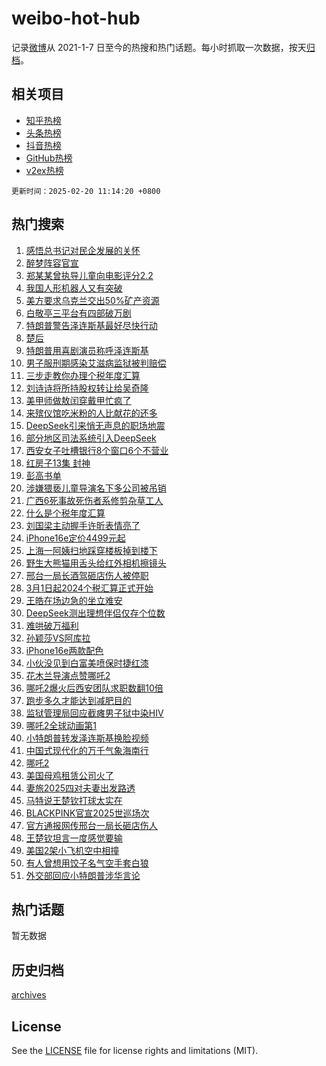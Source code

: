 # weibo-hot-hub

记录[微博](https://www.weibo.com)从 2021-1-7 日至今的热搜和热门话题。每小时抓取一次数据，按天[归档](archives)。

## 相关项目

- [知乎热榜](https://github.com/lonnyzhang423/zhihu-hot-hub)
- [头条热榜](https://github.com/lonnyzhang423/toutiao-hot-hub)
- [抖音热榜](https://github.com/lonnyzhang423/douyin-hot-hub)
- [GitHub热榜](https://github.com/lonnyzhang423/github-hot-hub)
- [v2ex热榜](https://github.com/lonnyzhang423/v2ex-hot-hub)


`更新时间：2025-02-20 11:14:20 +0800`

## 热门搜索

1. [感悟总书记对民企发展的关怀](https://m.weibo.cn/search?containerid=100103type%3D1%26t%3D10%26q%3D%23%E6%84%9F%E6%82%9F%E6%80%BB%E4%B9%A6%E8%AE%B0%E5%AF%B9%E6%B0%91%E4%BC%81%E5%8F%91%E5%B1%95%E7%9A%84%E5%85%B3%E6%80%80%23&stream_entry_id=51&isnewpage=1&extparam=seat%3D1%26cate%3D10103%26q%3D%2523%25E6%2584%259F%25E6%2582%259F%25E6%2580%25BB%25E4%25B9%25A6%25E8%25AE%25B0%25E5%25AF%25B9%25E6%25B0%2591%25E4%25BC%2581%25E5%258F%2591%25E5%25B1%2595%25E7%259A%2584%25E5%2585%25B3%25E6%2580%2580%2523%26filter_type%3Drealtimehot%26stream_entry_id%3D51%26c_type%3D51%26dgr%3D0%26pos%3D0%26display_time%3D1740021259%26pre_seqid%3D174002125906501071053148)
1. [醉梦阵容官宣](https://m.weibo.cn/search?containerid=100103type%3D1%26t%3D10%26q%3D%23%E9%86%89%E6%A2%A6%E9%98%B5%E5%AE%B9%E5%AE%98%E5%AE%A3%23&stream_entry_id=31&isnewpage=1&extparam=seat%3D1%26band_rank%3D1%26filter_type%3Drealtimehot%26c_type%3D31%26pos%3D0%26lcate%3D5001%26realpos%3D1%26flag%3D1%26stream_entry_id%3D31%26q%3D%2523%25E9%2586%2589%25E6%25A2%25A6%25E9%2598%25B5%25E5%25AE%25B9%25E5%25AE%2598%25E5%25AE%25A3%2523%26dgr%3D0%26cate%3D5001%26display_time%3D1740021259%26pre_seqid%3D174002125906501071053148)
1. [郑某某曾执导儿童向电影评分2.2](https://m.weibo.cn/search?containerid=100103type%3D1%26t%3D10%26q%3D%23%E9%83%91%E6%9F%90%E6%9F%90%E6%9B%BE%E6%89%A7%E5%AF%BC%E5%84%BF%E7%AB%A5%E5%90%91%E7%94%B5%E5%BD%B1%E8%AF%84%E5%88%862.2%23&stream_entry_id=31&isnewpage=1&extparam=seat%3D1%26band_rank%3D2%26filter_type%3Drealtimehot%26c_type%3D31%26pos%3D1%26lcate%3D5001%26realpos%3D2%26flag%3D1%26stream_entry_id%3D31%26q%3D%2523%25E9%2583%2591%25E6%259F%2590%25E6%259F%2590%25E6%259B%25BE%25E6%2589%25A7%25E5%25AF%25BC%25E5%2584%25BF%25E7%25AB%25A5%25E5%2590%2591%25E7%2594%25B5%25E5%25BD%25B1%25E8%25AF%2584%25E5%2588%25862.2%2523%26dgr%3D0%26cate%3D5001%26display_time%3D1740021259%26pre_seqid%3D174002125906501071053148)
1. [我国人形机器人又有突破](https://m.weibo.cn/search?containerid=100103type%3D1%26t%3D10%26q%3D%23%E6%88%91%E5%9B%BD%E4%BA%BA%E5%BD%A2%E6%9C%BA%E5%99%A8%E4%BA%BA%E5%8F%88%E6%9C%89%E7%AA%81%E7%A0%B4%23&stream_entry_id=31&isnewpage=1&extparam=seat%3D1%26band_rank%3D3%26filter_type%3Drealtimehot%26c_type%3D31%26pos%3D2%26lcate%3D5001%26realpos%3D3%26flag%3D1%26stream_entry_id%3D31%26q%3D%2523%25E6%2588%2591%25E5%259B%25BD%25E4%25BA%25BA%25E5%25BD%25A2%25E6%259C%25BA%25E5%2599%25A8%25E4%25BA%25BA%25E5%258F%2588%25E6%259C%2589%25E7%25AA%2581%25E7%25A0%25B4%2523%26dgr%3D0%26cate%3D5001%26display_time%3D1740021259%26pre_seqid%3D174002125906501071053148)
1. [美方要求乌克兰交出50%矿产资源](https://m.weibo.cn/search?containerid=100103type%3D1%26t%3D10%26q%3D%23%E7%BE%8E%E6%96%B9%E8%A6%81%E6%B1%82%E4%B9%8C%E5%85%8B%E5%85%B0%E4%BA%A4%E5%87%BA50%25%E7%9F%BF%E4%BA%A7%E8%B5%84%E6%BA%90%23&stream_entry_id=31&isnewpage=1&extparam=seat%3D1%26band_rank%3D4%26filter_type%3Drealtimehot%26c_type%3D31%26pos%3D3%26lcate%3D5001%26realpos%3D4%26flag%3D0%26stream_entry_id%3D31%26q%3D%2523%25E7%25BE%258E%25E6%2596%25B9%25E8%25A6%2581%25E6%25B1%2582%25E4%25B9%258C%25E5%2585%258B%25E5%2585%25B0%25E4%25BA%25A4%25E5%2587%25BA50%2525%25E7%259F%25BF%25E4%25BA%25A7%25E8%25B5%2584%25E6%25BA%2590%2523%26dgr%3D0%26cate%3D5001%26display_time%3D1740021259%26pre_seqid%3D174002125906501071053148)
1. [白敬亭三平台有四部破万剧](https://m.weibo.cn/search?containerid=100103type%3D1%26t%3D10%26q%3D%23%E7%99%BD%E6%95%AC%E4%BA%AD%E4%B8%89%E5%B9%B3%E5%8F%B0%E6%9C%89%E5%9B%9B%E9%83%A8%E7%A0%B4%E4%B8%87%E5%89%A7%23&stream_entry_id=31&isnewpage=1&extparam=seat%3D1%26band_rank%3D5%26filter_type%3Drealtimehot%26c_type%3D31%26pos%3D4%26lcate%3D5001%26realpos%3D5%26flag%3D2%26stream_entry_id%3D31%26q%3D%2523%25E7%2599%25BD%25E6%2595%25AC%25E4%25BA%25AD%25E4%25B8%2589%25E5%25B9%25B3%25E5%258F%25B0%25E6%259C%2589%25E5%259B%259B%25E9%2583%25A8%25E7%25A0%25B4%25E4%25B8%2587%25E5%2589%25A7%2523%26dgr%3D0%26cate%3D5001%26display_time%3D1740021259%26pre_seqid%3D174002125906501071053148)
1. [特朗普警告泽连斯基最好尽快行动](https://m.weibo.cn/search?containerid=100103type%3D1%26t%3D10%26q%3D%23%E7%89%B9%E6%9C%97%E6%99%AE%E8%AD%A6%E5%91%8A%E6%B3%BD%E8%BF%9E%E6%96%AF%E5%9F%BA%E6%9C%80%E5%A5%BD%E5%B0%BD%E5%BF%AB%E8%A1%8C%E5%8A%A8%23&stream_entry_id=31&isnewpage=1&extparam=seat%3D1%26band_rank%3D6%26filter_type%3Drealtimehot%26c_type%3D31%26pos%3D5%26lcate%3D5001%26realpos%3D6%26flag%3D1%26stream_entry_id%3D31%26q%3D%2523%25E7%2589%25B9%25E6%259C%2597%25E6%2599%25AE%25E8%25AD%25A6%25E5%2591%258A%25E6%25B3%25BD%25E8%25BF%259E%25E6%2596%25AF%25E5%259F%25BA%25E6%259C%2580%25E5%25A5%25BD%25E5%25B0%25BD%25E5%25BF%25AB%25E8%25A1%258C%25E5%258A%25A8%2523%26dgr%3D0%26cate%3D5001%26display_time%3D1740021259%26pre_seqid%3D174002125906501071053148)
1. [楚后](https://m.weibo.cn/search?containerid=100103type%3D1%26t%3D10%26q%3D%E6%A5%9A%E5%90%8E&stream_entry_id=31&isnewpage=1&extparam=seat%3D1%26band_rank%3D7%26filter_type%3Drealtimehot%26c_type%3D31%26pos%3D6%26lcate%3D5001%26realpos%3D7%26flag%3D1%26stream_entry_id%3D31%26q%3D%25E6%25A5%259A%25E5%2590%258E%26dgr%3D0%26cate%3D5001%26display_time%3D1740021259%26pre_seqid%3D174002125906501071053148)
1. [特朗普用喜剧演员称呼泽连斯基](https://m.weibo.cn/search?containerid=100103type%3D1%26t%3D10%26q%3D%23%E7%89%B9%E6%9C%97%E6%99%AE%E7%94%A8%E5%96%9C%E5%89%A7%E6%BC%94%E5%91%98%E7%A7%B0%E5%91%BC%E6%B3%BD%E8%BF%9E%E6%96%AF%E5%9F%BA%23&stream_entry_id=31&isnewpage=1&extparam=seat%3D1%26band_rank%3D8%26filter_type%3Drealtimehot%26c_type%3D31%26pos%3D7%26lcate%3D5001%26realpos%3D8%26flag%3D1%26stream_entry_id%3D31%26q%3D%2523%25E7%2589%25B9%25E6%259C%2597%25E6%2599%25AE%25E7%2594%25A8%25E5%2596%259C%25E5%2589%25A7%25E6%25BC%2594%25E5%2591%2598%25E7%25A7%25B0%25E5%2591%25BC%25E6%25B3%25BD%25E8%25BF%259E%25E6%2596%25AF%25E5%259F%25BA%2523%26dgr%3D0%26cate%3D5001%26display_time%3D1740021259%26pre_seqid%3D174002125906501071053148)
1. [男子服刑期感染艾滋病监狱被判赔偿](https://m.weibo.cn/search?containerid=100103type%3D1%26t%3D10%26q%3D%23%E7%94%B7%E5%AD%90%E6%9C%8D%E5%88%91%E6%9C%9F%E6%84%9F%E6%9F%93%E8%89%BE%E6%BB%8B%E7%97%85%E7%9B%91%E7%8B%B1%E8%A2%AB%E5%88%A4%E8%B5%94%E5%81%BF%23&stream_entry_id=31&isnewpage=1&extparam=seat%3D1%26band_rank%3D9%26filter_type%3Drealtimehot%26c_type%3D31%26pos%3D8%26lcate%3D5001%26realpos%3D9%26flag%3D1%26stream_entry_id%3D31%26q%3D%2523%25E7%2594%25B7%25E5%25AD%2590%25E6%259C%258D%25E5%2588%2591%25E6%259C%259F%25E6%2584%259F%25E6%259F%2593%25E8%2589%25BE%25E6%25BB%258B%25E7%2597%2585%25E7%259B%2591%25E7%258B%25B1%25E8%25A2%25AB%25E5%2588%25A4%25E8%25B5%2594%25E5%2581%25BF%2523%26dgr%3D0%26cate%3D5001%26display_time%3D1740021259%26pre_seqid%3D174002125906501071053148)
1. [三步走教你办理个税年度汇算](https://m.weibo.cn/search?containerid=100103type%3D1%26t%3D10%26q%3D%23%E4%B8%89%E6%AD%A5%E8%B5%B0%E6%95%99%E4%BD%A0%E5%8A%9E%E7%90%86%E4%B8%AA%E7%A8%8E%E5%B9%B4%E5%BA%A6%E6%B1%87%E7%AE%97%23&stream_entry_id=31&isnewpage=1&extparam=seat%3D1%26band_rank%3D10%26filter_type%3Drealtimehot%26c_type%3D31%26pos%3D9%26lcate%3D5001%26realpos%3D10%26flag%3D1%26stream_entry_id%3D31%26q%3D%2523%25E4%25B8%2589%25E6%25AD%25A5%25E8%25B5%25B0%25E6%2595%2599%25E4%25BD%25A0%25E5%258A%259E%25E7%2590%2586%25E4%25B8%25AA%25E7%25A8%258E%25E5%25B9%25B4%25E5%25BA%25A6%25E6%25B1%2587%25E7%25AE%2597%2523%26dgr%3D0%26cate%3D5001%26display_time%3D1740021259%26pre_seqid%3D174002125906501071053148)
1. [刘诗诗将所持股权转让给吴奇隆](https://m.weibo.cn/search?containerid=100103type%3D1%26t%3D10%26q%3D%23%E5%88%98%E8%AF%97%E8%AF%97%E5%B0%86%E6%89%80%E6%8C%81%E8%82%A1%E6%9D%83%E8%BD%AC%E8%AE%A9%E7%BB%99%E5%90%B4%E5%A5%87%E9%9A%86%23&stream_entry_id=31&isnewpage=1&extparam=seat%3D1%26band_rank%3D11%26filter_type%3Drealtimehot%26c_type%3D31%26pos%3D10%26lcate%3D5001%26realpos%3D11%26flag%3D2%26stream_entry_id%3D31%26q%3D%2523%25E5%2588%2598%25E8%25AF%2597%25E8%25AF%2597%25E5%25B0%2586%25E6%2589%2580%25E6%258C%2581%25E8%2582%25A1%25E6%259D%2583%25E8%25BD%25AC%25E8%25AE%25A9%25E7%25BB%2599%25E5%2590%25B4%25E5%25A5%2587%25E9%259A%2586%2523%26dgr%3D0%26cate%3D5001%26display_time%3D1740021259%26pre_seqid%3D174002125906501071053148)
1. [美甲师做敖闰穿戴甲忙疯了](https://m.weibo.cn/search?containerid=100103type%3D1%26t%3D10%26q%3D%23%E7%BE%8E%E7%94%B2%E5%B8%88%E5%81%9A%E6%95%96%E9%97%B0%E7%A9%BF%E6%88%B4%E7%94%B2%E5%BF%99%E7%96%AF%E4%BA%86%23&stream_entry_id=31&isnewpage=1&extparam=seat%3D1%26band_rank%3D12%26filter_type%3Drealtimehot%26c_type%3D31%26pos%3D11%26lcate%3D5001%26realpos%3D12%26flag%3D2%26stream_entry_id%3D31%26q%3D%2523%25E7%25BE%258E%25E7%2594%25B2%25E5%25B8%2588%25E5%2581%259A%25E6%2595%2596%25E9%2597%25B0%25E7%25A9%25BF%25E6%2588%25B4%25E7%2594%25B2%25E5%25BF%2599%25E7%2596%25AF%25E4%25BA%2586%2523%26dgr%3D0%26cate%3D5001%26display_time%3D1740021259%26pre_seqid%3D174002125906501071053148)
1. [来殡仪馆吃米粉的人比献花的还多](https://m.weibo.cn/search?containerid=100103type%3D1%26t%3D10%26q%3D%23%E6%9D%A5%E6%AE%A1%E4%BB%AA%E9%A6%86%E5%90%83%E7%B1%B3%E7%B2%89%E7%9A%84%E4%BA%BA%E6%AF%94%E7%8C%AE%E8%8A%B1%E7%9A%84%E8%BF%98%E5%A4%9A%23&stream_entry_id=31&isnewpage=1&extparam=seat%3D1%26band_rank%3D13%26filter_type%3Drealtimehot%26c_type%3D31%26pos%3D12%26lcate%3D5001%26realpos%3D13%26flag%3D1%26stream_entry_id%3D31%26q%3D%2523%25E6%259D%25A5%25E6%25AE%25A1%25E4%25BB%25AA%25E9%25A6%2586%25E5%2590%2583%25E7%25B1%25B3%25E7%25B2%2589%25E7%259A%2584%25E4%25BA%25BA%25E6%25AF%2594%25E7%258C%25AE%25E8%258A%25B1%25E7%259A%2584%25E8%25BF%2598%25E5%25A4%259A%2523%26dgr%3D0%26cate%3D5001%26display_time%3D1740021259%26pre_seqid%3D174002125906501071053148)
1. [DeepSeek引来悄无声息的职场地震](https://m.weibo.cn/search?containerid=100103type%3D1%26t%3D10%26q%3D%23DeepSeek%E5%BC%95%E6%9D%A5%E6%82%84%E6%97%A0%E5%A3%B0%E6%81%AF%E7%9A%84%E8%81%8C%E5%9C%BA%E5%9C%B0%E9%9C%87%23&stream_entry_id=31&isnewpage=1&extparam=seat%3D1%26band_rank%3D14%26filter_type%3Drealtimehot%26c_type%3D31%26pos%3D13%26lcate%3D5001%26realpos%3D14%26flag%3D2%26stream_entry_id%3D31%26q%3D%2523DeepSeek%25E5%25BC%2595%25E6%259D%25A5%25E6%2582%2584%25E6%2597%25A0%25E5%25A3%25B0%25E6%2581%25AF%25E7%259A%2584%25E8%2581%258C%25E5%259C%25BA%25E5%259C%25B0%25E9%259C%2587%2523%26dgr%3D0%26cate%3D5001%26display_time%3D1740021259%26pre_seqid%3D174002125906501071053148)
1. [部分地区司法系统引入DeepSeek](https://m.weibo.cn/search?containerid=100103type%3D1%26t%3D10%26q%3D%23%E9%83%A8%E5%88%86%E5%9C%B0%E5%8C%BA%E5%8F%B8%E6%B3%95%E7%B3%BB%E7%BB%9F%E5%BC%95%E5%85%A5DeepSeek%23&stream_entry_id=31&isnewpage=1&extparam=seat%3D1%26band_rank%3D15%26filter_type%3Drealtimehot%26c_type%3D31%26pos%3D14%26lcate%3D5001%26realpos%3D15%26flag%3D1%26stream_entry_id%3D31%26q%3D%2523%25E9%2583%25A8%25E5%2588%2586%25E5%259C%25B0%25E5%258C%25BA%25E5%258F%25B8%25E6%25B3%2595%25E7%25B3%25BB%25E7%25BB%259F%25E5%25BC%2595%25E5%2585%25A5DeepSeek%2523%26dgr%3D0%26cate%3D5001%26display_time%3D1740021259%26pre_seqid%3D174002125906501071053148)
1. [西安女子吐槽银行8个窗口6个不营业](https://m.weibo.cn/search?containerid=100103type%3D1%26t%3D10%26q%3D%23%E8%A5%BF%E5%AE%89%E5%A5%B3%E5%AD%90%E5%90%90%E6%A7%BD%E9%93%B6%E8%A1%8C8%E4%B8%AA%E7%AA%97%E5%8F%A36%E4%B8%AA%E4%B8%8D%E8%90%A5%E4%B8%9A%23&stream_entry_id=31&isnewpage=1&extparam=seat%3D1%26band_rank%3D16%26filter_type%3Drealtimehot%26c_type%3D31%26pos%3D15%26lcate%3D5001%26realpos%3D16%26flag%3D0%26stream_entry_id%3D31%26q%3D%2523%25E8%25A5%25BF%25E5%25AE%2589%25E5%25A5%25B3%25E5%25AD%2590%25E5%2590%2590%25E6%25A7%25BD%25E9%2593%25B6%25E8%25A1%258C8%25E4%25B8%25AA%25E7%25AA%2597%25E5%258F%25A36%25E4%25B8%25AA%25E4%25B8%258D%25E8%2590%25A5%25E4%25B8%259A%2523%26dgr%3D0%26cate%3D5001%26display_time%3D1740021259%26pre_seqid%3D174002125906501071053148)
1. [红房子13集 封神](https://m.weibo.cn/search?containerid=100103type%3D1%26t%3D10%26q%3D%E7%BA%A2%E6%88%BF%E5%AD%9013%E9%9B%86+%E5%B0%81%E7%A5%9E&stream_entry_id=31&isnewpage=1&extparam=seat%3D1%26band_rank%3D17%26filter_type%3Drealtimehot%26c_type%3D31%26pos%3D16%26lcate%3D5001%26realpos%3D17%26flag%3D0%26stream_entry_id%3D31%26q%3D%25E7%25BA%25A2%25E6%2588%25BF%25E5%25AD%259013%25E9%259B%2586%2520%25E5%25B0%2581%25E7%25A5%259E%26dgr%3D0%26cate%3D5001%26display_time%3D1740021259%26pre_seqid%3D174002125906501071053148)
1. [彭高书单](https://m.weibo.cn/search?containerid=100103type%3D1%26t%3D10%26q%3D%E5%BD%AD%E9%AB%98%E4%B9%A6%E5%8D%95&stream_entry_id=31&isnewpage=1&extparam=seat%3D1%26band_rank%3D18%26filter_type%3Drealtimehot%26c_type%3D31%26pos%3D17%26lcate%3D5001%26realpos%3D18%26flag%3D1%26stream_entry_id%3D31%26q%3D%25E5%25BD%25AD%25E9%25AB%2598%25E4%25B9%25A6%25E5%258D%2595%26dgr%3D0%26cate%3D5001%26display_time%3D1740021259%26pre_seqid%3D174002125906501071053148)
1. [涉嫌猥亵儿童导演名下多公司被吊销](https://m.weibo.cn/search?containerid=100103type%3D1%26t%3D10%26q%3D%23%E6%B6%89%E5%AB%8C%E7%8C%A5%E4%BA%B5%E5%84%BF%E7%AB%A5%E5%AF%BC%E6%BC%94%E5%90%8D%E4%B8%8B%E5%A4%9A%E5%85%AC%E5%8F%B8%E8%A2%AB%E5%90%8A%E9%94%80%23&stream_entry_id=31&isnewpage=1&extparam=seat%3D1%26band_rank%3D19%26filter_type%3Drealtimehot%26c_type%3D31%26pos%3D18%26lcate%3D5001%26realpos%3D19%26flag%3D1%26stream_entry_id%3D31%26q%3D%2523%25E6%25B6%2589%25E5%25AB%258C%25E7%258C%25A5%25E4%25BA%25B5%25E5%2584%25BF%25E7%25AB%25A5%25E5%25AF%25BC%25E6%25BC%2594%25E5%2590%258D%25E4%25B8%258B%25E5%25A4%259A%25E5%2585%25AC%25E5%258F%25B8%25E8%25A2%25AB%25E5%2590%258A%25E9%2594%2580%2523%26dgr%3D0%26cate%3D5001%26display_time%3D1740021259%26pre_seqid%3D174002125906501071053148)
1. [广西6死事故死伤者系修剪杂草工人](https://m.weibo.cn/search?containerid=100103type%3D1%26t%3D10%26q%3D%23%E5%B9%BF%E8%A5%BF6%E6%AD%BB%E4%BA%8B%E6%95%85%E6%AD%BB%E4%BC%A4%E8%80%85%E7%B3%BB%E4%BF%AE%E5%89%AA%E6%9D%82%E8%8D%89%E5%B7%A5%E4%BA%BA%23&stream_entry_id=31&isnewpage=1&extparam=seat%3D1%26band_rank%3D20%26filter_type%3Drealtimehot%26c_type%3D31%26pos%3D19%26lcate%3D5001%26realpos%3D20%26flag%3D1%26stream_entry_id%3D31%26q%3D%2523%25E5%25B9%25BF%25E8%25A5%25BF6%25E6%25AD%25BB%25E4%25BA%258B%25E6%2595%2585%25E6%25AD%25BB%25E4%25BC%25A4%25E8%2580%2585%25E7%25B3%25BB%25E4%25BF%25AE%25E5%2589%25AA%25E6%259D%2582%25E8%258D%2589%25E5%25B7%25A5%25E4%25BA%25BA%2523%26dgr%3D0%26cate%3D5001%26display_time%3D1740021259%26pre_seqid%3D174002125906501071053148)
1. [什么是个税年度汇算](https://m.weibo.cn/search?containerid=100103type%3D1%26t%3D10%26q%3D%23%E4%BB%80%E4%B9%88%E6%98%AF%E4%B8%AA%E7%A8%8E%E5%B9%B4%E5%BA%A6%E6%B1%87%E7%AE%97%23&stream_entry_id=31&isnewpage=1&extparam=seat%3D1%26band_rank%3D21%26filter_type%3Drealtimehot%26c_type%3D31%26pos%3D20%26lcate%3D5001%26realpos%3D21%26flag%3D0%26stream_entry_id%3D31%26q%3D%2523%25E4%25BB%2580%25E4%25B9%2588%25E6%2598%25AF%25E4%25B8%25AA%25E7%25A8%258E%25E5%25B9%25B4%25E5%25BA%25A6%25E6%25B1%2587%25E7%25AE%2597%2523%26dgr%3D0%26cate%3D5001%26display_time%3D1740021259%26pre_seqid%3D174002125906501071053148)
1. [刘国梁主动握手许昕表情亮了](https://m.weibo.cn/search?containerid=100103type%3D1%26t%3D10%26q%3D%23%E5%88%98%E5%9B%BD%E6%A2%81%E4%B8%BB%E5%8A%A8%E6%8F%A1%E6%89%8B%E8%AE%B8%E6%98%95%E8%A1%A8%E6%83%85%E4%BA%AE%E4%BA%86%23&stream_entry_id=31&isnewpage=1&extparam=seat%3D1%26band_rank%3D22%26filter_type%3Drealtimehot%26c_type%3D31%26pos%3D21%26lcate%3D5001%26realpos%3D22%26flag%3D1%26stream_entry_id%3D31%26q%3D%2523%25E5%2588%2598%25E5%259B%25BD%25E6%25A2%2581%25E4%25B8%25BB%25E5%258A%25A8%25E6%258F%25A1%25E6%2589%258B%25E8%25AE%25B8%25E6%2598%2595%25E8%25A1%25A8%25E6%2583%2585%25E4%25BA%25AE%25E4%25BA%2586%2523%26dgr%3D0%26cate%3D5001%26display_time%3D1740021259%26pre_seqid%3D174002125906501071053148)
1. [iPhone16e定价4499元起](https://m.weibo.cn/search?containerid=100103type%3D1%26t%3D10%26q%3D%23iPhone16e%E5%AE%9A%E4%BB%B74499%E5%85%83%E8%B5%B7%23&stream_entry_id=31&isnewpage=1&extparam=seat%3D1%26band_rank%3D23%26filter_type%3Drealtimehot%26c_type%3D31%26pos%3D22%26lcate%3D5001%26realpos%3D23%26flag%3D0%26stream_entry_id%3D31%26q%3D%2523iPhone16e%25E5%25AE%259A%25E4%25BB%25B74499%25E5%2585%2583%25E8%25B5%25B7%2523%26dgr%3D0%26cate%3D5001%26display_time%3D1740021259%26pre_seqid%3D174002125906501071053148)
1. [上海一阿姨扫地踩穿楼板掉到楼下](https://m.weibo.cn/search?containerid=100103type%3D1%26t%3D10%26q%3D%23%E4%B8%8A%E6%B5%B7%E4%B8%80%E9%98%BF%E5%A7%A8%E6%89%AB%E5%9C%B0%E8%B8%A9%E7%A9%BF%E6%A5%BC%E6%9D%BF%E6%8E%89%E5%88%B0%E6%A5%BC%E4%B8%8B%23&stream_entry_id=31&isnewpage=1&extparam=seat%3D1%26band_rank%3D24%26filter_type%3Drealtimehot%26c_type%3D31%26pos%3D23%26lcate%3D5001%26realpos%3D24%26flag%3D0%26stream_entry_id%3D31%26q%3D%2523%25E4%25B8%258A%25E6%25B5%25B7%25E4%25B8%2580%25E9%2598%25BF%25E5%25A7%25A8%25E6%2589%25AB%25E5%259C%25B0%25E8%25B8%25A9%25E7%25A9%25BF%25E6%25A5%25BC%25E6%259D%25BF%25E6%258E%2589%25E5%2588%25B0%25E6%25A5%25BC%25E4%25B8%258B%2523%26dgr%3D0%26cate%3D5001%26display_time%3D1740021259%26pre_seqid%3D174002125906501071053148)
1. [野生大熊猫用舌头给红外相机擦镜头](https://m.weibo.cn/search?containerid=100103type%3D1%26t%3D10%26q%3D%23%E9%87%8E%E7%94%9F%E5%A4%A7%E7%86%8A%E7%8C%AB%E7%94%A8%E8%88%8C%E5%A4%B4%E7%BB%99%E7%BA%A2%E5%A4%96%E7%9B%B8%E6%9C%BA%E6%93%A6%E9%95%9C%E5%A4%B4%23&stream_entry_id=31&isnewpage=1&extparam=seat%3D1%26band_rank%3D25%26filter_type%3Drealtimehot%26c_type%3D31%26pos%3D24%26lcate%3D5001%26realpos%3D25%26flag%3D1%26stream_entry_id%3D31%26q%3D%2523%25E9%2587%258E%25E7%2594%259F%25E5%25A4%25A7%25E7%2586%258A%25E7%258C%25AB%25E7%2594%25A8%25E8%2588%258C%25E5%25A4%25B4%25E7%25BB%2599%25E7%25BA%25A2%25E5%25A4%2596%25E7%259B%25B8%25E6%259C%25BA%25E6%2593%25A6%25E9%2595%259C%25E5%25A4%25B4%2523%26dgr%3D0%26cate%3D5001%26display_time%3D1740021259%26pre_seqid%3D174002125906501071053148)
1. [邢台一局长酒驾砸店伤人被停职](https://m.weibo.cn/search?containerid=100103type%3D1%26t%3D10%26q%3D%23%E9%82%A2%E5%8F%B0%E4%B8%80%E5%B1%80%E9%95%BF%E9%85%92%E9%A9%BE%E7%A0%B8%E5%BA%97%E4%BC%A4%E4%BA%BA%E8%A2%AB%E5%81%9C%E8%81%8C%23&stream_entry_id=31&isnewpage=1&extparam=seat%3D1%26band_rank%3D26%26filter_type%3Drealtimehot%26c_type%3D31%26pos%3D25%26lcate%3D5001%26realpos%3D26%26flag%3D1%26stream_entry_id%3D31%26q%3D%2523%25E9%2582%25A2%25E5%258F%25B0%25E4%25B8%2580%25E5%25B1%2580%25E9%2595%25BF%25E9%2585%2592%25E9%25A9%25BE%25E7%25A0%25B8%25E5%25BA%2597%25E4%25BC%25A4%25E4%25BA%25BA%25E8%25A2%25AB%25E5%2581%259C%25E8%2581%258C%2523%26dgr%3D0%26cate%3D5001%26display_time%3D1740021259%26pre_seqid%3D174002125906501071053148)
1. [3月1日起2024个税汇算正式开始](https://m.weibo.cn/search?containerid=100103type%3D1%26t%3D10%26q%3D%233%E6%9C%881%E6%97%A5%E8%B5%B72024%E4%B8%AA%E7%A8%8E%E6%B1%87%E7%AE%97%E6%AD%A3%E5%BC%8F%E5%BC%80%E5%A7%8B%23&stream_entry_id=31&isnewpage=1&extparam=seat%3D1%26band_rank%3D27%26filter_type%3Drealtimehot%26c_type%3D31%26pos%3D26%26lcate%3D5001%26realpos%3D27%26flag%3D1%26stream_entry_id%3D31%26q%3D%25233%25E6%259C%25881%25E6%2597%25A5%25E8%25B5%25B72024%25E4%25B8%25AA%25E7%25A8%258E%25E6%25B1%2587%25E7%25AE%2597%25E6%25AD%25A3%25E5%25BC%258F%25E5%25BC%2580%25E5%25A7%258B%2523%26dgr%3D0%26cate%3D5001%26display_time%3D1740021259%26pre_seqid%3D174002125906501071053148)
1. [王皓在场边急的坐立难安](https://m.weibo.cn/search?containerid=100103type%3D1%26t%3D10%26q%3D%23%E7%8E%8B%E7%9A%93%E5%9C%A8%E5%9C%BA%E8%BE%B9%E6%80%A5%E7%9A%84%E5%9D%90%E7%AB%8B%E9%9A%BE%E5%AE%89%23&stream_entry_id=31&isnewpage=1&extparam=seat%3D1%26band_rank%3D28%26filter_type%3Drealtimehot%26c_type%3D31%26pos%3D27%26lcate%3D5001%26realpos%3D28%26flag%3D0%26stream_entry_id%3D31%26q%3D%2523%25E7%258E%258B%25E7%259A%2593%25E5%259C%25A8%25E5%259C%25BA%25E8%25BE%25B9%25E6%2580%25A5%25E7%259A%2584%25E5%259D%2590%25E7%25AB%258B%25E9%259A%25BE%25E5%25AE%2589%2523%26dgr%3D0%26cate%3D5001%26display_time%3D1740021259%26pre_seqid%3D174002125906501071053148)
1. [DeepSeek测出理想伴侣仅存个位数](https://m.weibo.cn/search?containerid=100103type%3D1%26t%3D10%26q%3D%23DeepSeek%E6%B5%8B%E5%87%BA%E7%90%86%E6%83%B3%E4%BC%B4%E4%BE%A3%E4%BB%85%E5%AD%98%E4%B8%AA%E4%BD%8D%E6%95%B0%23&stream_entry_id=31&isnewpage=1&extparam=seat%3D1%26band_rank%3D29%26filter_type%3Drealtimehot%26c_type%3D31%26pos%3D28%26lcate%3D5001%26realpos%3D29%26flag%3D0%26stream_entry_id%3D31%26q%3D%2523DeepSeek%25E6%25B5%258B%25E5%2587%25BA%25E7%2590%2586%25E6%2583%25B3%25E4%25BC%25B4%25E4%25BE%25A3%25E4%25BB%2585%25E5%25AD%2598%25E4%25B8%25AA%25E4%25BD%258D%25E6%2595%25B0%2523%26dgr%3D0%26cate%3D5001%26display_time%3D1740021259%26pre_seqid%3D174002125906501071053148)
1. [难哄破万福利](https://m.weibo.cn/search?containerid=100103type%3D1%26t%3D10%26q%3D%23%E9%9A%BE%E5%93%84%E7%A0%B4%E4%B8%87%E7%A6%8F%E5%88%A9%23&stream_entry_id=31&isnewpage=1&extparam=seat%3D1%26band_rank%3D30%26filter_type%3Drealtimehot%26c_type%3D31%26pos%3D29%26lcate%3D5001%26realpos%3D30%26flag%3D1%26stream_entry_id%3D31%26q%3D%2523%25E9%259A%25BE%25E5%2593%2584%25E7%25A0%25B4%25E4%25B8%2587%25E7%25A6%258F%25E5%2588%25A9%2523%26dgr%3D0%26cate%3D5001%26display_time%3D1740021259%26pre_seqid%3D174002125906501071053148)
1. [孙颖莎VS阿库拉](https://m.weibo.cn/search?containerid=100103type%3D1%26t%3D10%26q%3D%23%E5%AD%99%E9%A2%96%E8%8E%8EVS%E9%98%BF%E5%BA%93%E6%8B%89%23&stream_entry_id=31&isnewpage=1&extparam=seat%3D1%26band_rank%3D31%26filter_type%3Drealtimehot%26c_type%3D31%26pos%3D30%26lcate%3D5001%26realpos%3D31%26flag%3D1%26stream_entry_id%3D31%26q%3D%2523%25E5%25AD%2599%25E9%25A2%2596%25E8%258E%258EVS%25E9%2598%25BF%25E5%25BA%2593%25E6%258B%2589%2523%26dgr%3D0%26cate%3D5001%26display_time%3D1740021259%26pre_seqid%3D174002125906501071053148)
1. [iPhone16e两款配色](https://m.weibo.cn/search?containerid=100103type%3D1%26t%3D10%26q%3D%23iPhone16e%E4%B8%A4%E6%AC%BE%E9%85%8D%E8%89%B2%23&stream_entry_id=31&isnewpage=1&extparam=seat%3D1%26band_rank%3D32%26filter_type%3Drealtimehot%26c_type%3D31%26pos%3D31%26lcate%3D5001%26realpos%3D32%26flag%3D0%26stream_entry_id%3D31%26q%3D%2523iPhone16e%25E4%25B8%25A4%25E6%25AC%25BE%25E9%2585%258D%25E8%2589%25B2%2523%26dgr%3D0%26cate%3D5001%26display_time%3D1740021259%26pre_seqid%3D174002125906501071053148)
1. [小伙没见到白富美喷保时捷红漆](https://m.weibo.cn/search?containerid=100103type%3D1%26t%3D10%26q%3D%23%E5%B0%8F%E4%BC%99%E6%B2%A1%E8%A7%81%E5%88%B0%E7%99%BD%E5%AF%8C%E7%BE%8E%E5%96%B7%E4%BF%9D%E6%97%B6%E6%8D%B7%E7%BA%A2%E6%BC%86%23&stream_entry_id=31&isnewpage=1&extparam=seat%3D1%26band_rank%3D33%26filter_type%3Drealtimehot%26c_type%3D31%26pos%3D32%26lcate%3D5001%26realpos%3D33%26flag%3D1%26stream_entry_id%3D31%26q%3D%2523%25E5%25B0%258F%25E4%25BC%2599%25E6%25B2%25A1%25E8%25A7%2581%25E5%2588%25B0%25E7%2599%25BD%25E5%25AF%258C%25E7%25BE%258E%25E5%2596%25B7%25E4%25BF%259D%25E6%2597%25B6%25E6%258D%25B7%25E7%25BA%25A2%25E6%25BC%2586%2523%26dgr%3D0%26cate%3D5001%26display_time%3D1740021259%26pre_seqid%3D174002125906501071053148)
1. [花木兰导演点赞哪吒2](https://m.weibo.cn/search?containerid=100103type%3D1%26t%3D10%26q%3D%23%E8%8A%B1%E6%9C%A8%E5%85%B0%E5%AF%BC%E6%BC%94%E7%82%B9%E8%B5%9E%E5%93%AA%E5%90%922%23&stream_entry_id=31&isnewpage=1&extparam=seat%3D1%26band_rank%3D34%26filter_type%3Drealtimehot%26c_type%3D31%26pos%3D33%26lcate%3D5001%26realpos%3D34%26flag%3D1%26stream_entry_id%3D31%26q%3D%2523%25E8%258A%25B1%25E6%259C%25A8%25E5%2585%25B0%25E5%25AF%25BC%25E6%25BC%2594%25E7%2582%25B9%25E8%25B5%259E%25E5%2593%25AA%25E5%2590%25922%2523%26dgr%3D0%26cate%3D5001%26display_time%3D1740021259%26pre_seqid%3D174002125906501071053148)
1. [哪吒2爆火后西安团队求职数翻10倍](https://m.weibo.cn/search?containerid=100103type%3D1%26t%3D10%26q%3D%23%E5%93%AA%E5%90%922%E7%88%86%E7%81%AB%E5%90%8E%E8%A5%BF%E5%AE%89%E5%9B%A2%E9%98%9F%E6%B1%82%E8%81%8C%E6%95%B0%E7%BF%BB10%E5%80%8D%23&stream_entry_id=31&isnewpage=1&extparam=seat%3D1%26band_rank%3D35%26filter_type%3Drealtimehot%26c_type%3D31%26pos%3D34%26lcate%3D5001%26realpos%3D35%26flag%3D0%26stream_entry_id%3D31%26q%3D%2523%25E5%2593%25AA%25E5%2590%25922%25E7%2588%2586%25E7%2581%25AB%25E5%2590%258E%25E8%25A5%25BF%25E5%25AE%2589%25E5%259B%25A2%25E9%2598%259F%25E6%25B1%2582%25E8%2581%258C%25E6%2595%25B0%25E7%25BF%25BB10%25E5%2580%258D%2523%26dgr%3D0%26cate%3D5001%26display_time%3D1740021259%26pre_seqid%3D174002125906501071053148)
1. [跑步多久才能达到减肥目的](https://m.weibo.cn/search?containerid=100103type%3D1%26t%3D10%26q%3D%23%E8%B7%91%E6%AD%A5%E5%A4%9A%E4%B9%85%E6%89%8D%E8%83%BD%E8%BE%BE%E5%88%B0%E5%87%8F%E8%82%A5%E7%9B%AE%E7%9A%84%23&stream_entry_id=31&isnewpage=1&extparam=seat%3D1%26band_rank%3D36%26filter_type%3Drealtimehot%26c_type%3D31%26pos%3D35%26lcate%3D5001%26realpos%3D36%26flag%3D0%26stream_entry_id%3D31%26q%3D%2523%25E8%25B7%2591%25E6%25AD%25A5%25E5%25A4%259A%25E4%25B9%2585%25E6%2589%258D%25E8%2583%25BD%25E8%25BE%25BE%25E5%2588%25B0%25E5%2587%258F%25E8%2582%25A5%25E7%259B%25AE%25E7%259A%2584%2523%26dgr%3D0%26cate%3D5001%26display_time%3D1740021259%26pre_seqid%3D174002125906501071053148)
1. [监狱管理局回应截瘫男子狱中染HIV](https://m.weibo.cn/search?containerid=100103type%3D1%26t%3D10%26q%3D%23%E7%9B%91%E7%8B%B1%E7%AE%A1%E7%90%86%E5%B1%80%E5%9B%9E%E5%BA%94%E6%88%AA%E7%98%AB%E7%94%B7%E5%AD%90%E7%8B%B1%E4%B8%AD%E6%9F%93HIV%23&stream_entry_id=31&isnewpage=1&extparam=seat%3D1%26band_rank%3D37%26filter_type%3Drealtimehot%26c_type%3D31%26pos%3D36%26lcate%3D5001%26realpos%3D37%26flag%3D1%26stream_entry_id%3D31%26q%3D%2523%25E7%259B%2591%25E7%258B%25B1%25E7%25AE%25A1%25E7%2590%2586%25E5%25B1%2580%25E5%259B%259E%25E5%25BA%2594%25E6%2588%25AA%25E7%2598%25AB%25E7%2594%25B7%25E5%25AD%2590%25E7%258B%25B1%25E4%25B8%25AD%25E6%259F%2593HIV%2523%26dgr%3D0%26cate%3D5001%26display_time%3D1740021259%26pre_seqid%3D174002125906501071053148)
1. [哪吒2全球动画第1](https://m.weibo.cn/search?containerid=100103type%3D1%26t%3D10%26q%3D%23%E5%93%AA%E5%90%922%E5%85%A8%E7%90%83%E5%8A%A8%E7%94%BB%E7%AC%AC1%23&stream_entry_id=31&isnewpage=1&extparam=seat%3D1%26band_rank%3D38%26filter_type%3Drealtimehot%26c_type%3D31%26pos%3D37%26lcate%3D5001%26realpos%3D38%26flag%3D0%26stream_entry_id%3D31%26q%3D%2523%25E5%2593%25AA%25E5%2590%25922%25E5%2585%25A8%25E7%2590%2583%25E5%258A%25A8%25E7%2594%25BB%25E7%25AC%25AC1%2523%26dgr%3D0%26cate%3D5001%26display_time%3D1740021259%26pre_seqid%3D174002125906501071053148)
1. [小特朗普转发泽连斯基换脸视频](https://m.weibo.cn/search?containerid=100103type%3D1%26t%3D10%26q%3D%23%E5%B0%8F%E7%89%B9%E6%9C%97%E6%99%AE%E8%BD%AC%E5%8F%91%E6%B3%BD%E8%BF%9E%E6%96%AF%E5%9F%BA%E6%8D%A2%E8%84%B8%E8%A7%86%E9%A2%91%23&stream_entry_id=31&isnewpage=1&extparam=seat%3D1%26band_rank%3D39%26filter_type%3Drealtimehot%26c_type%3D31%26pos%3D38%26lcate%3D5001%26realpos%3D39%26flag%3D1%26stream_entry_id%3D31%26q%3D%2523%25E5%25B0%258F%25E7%2589%25B9%25E6%259C%2597%25E6%2599%25AE%25E8%25BD%25AC%25E5%258F%2591%25E6%25B3%25BD%25E8%25BF%259E%25E6%2596%25AF%25E5%259F%25BA%25E6%258D%25A2%25E8%2584%25B8%25E8%25A7%2586%25E9%25A2%2591%2523%26dgr%3D0%26cate%3D5001%26display_time%3D1740021259%26pre_seqid%3D174002125906501071053148)
1. [中国式现代化的万千气象海南行](https://m.weibo.cn/search?containerid=100103type%3D1%26t%3D10%26q%3D%23%E4%B8%AD%E5%9B%BD%E5%BC%8F%E7%8E%B0%E4%BB%A3%E5%8C%96%E7%9A%84%E4%B8%87%E5%8D%83%E6%B0%94%E8%B1%A1%E6%B5%B7%E5%8D%97%E8%A1%8C%23&stream_entry_id=31&isnewpage=1&extparam=seat%3D1%26band_rank%3D40%26filter_type%3Drealtimehot%26c_type%3D31%26pos%3D39%26lcate%3D5001%26realpos%3D40%26flag%3D0%26stream_entry_id%3D31%26q%3D%2523%25E4%25B8%25AD%25E5%259B%25BD%25E5%25BC%258F%25E7%258E%25B0%25E4%25BB%25A3%25E5%258C%2596%25E7%259A%2584%25E4%25B8%2587%25E5%258D%2583%25E6%25B0%2594%25E8%25B1%25A1%25E6%25B5%25B7%25E5%258D%2597%25E8%25A1%258C%2523%26dgr%3D0%26cate%3D5001%26display_time%3D1740021259%26pre_seqid%3D174002125906501071053148)
1. [哪吒2](https://m.weibo.cn/search?containerid=100103type%3D1%26t%3D10%26q%3D%E5%93%AA%E5%90%922&stream_entry_id=31&isnewpage=1&extparam=seat%3D1%26band_rank%3D41%26filter_type%3Drealtimehot%26c_type%3D31%26pos%3D40%26lcate%3D5001%26realpos%3D41%26flag%3D1%26stream_entry_id%3D31%26q%3D%25E5%2593%25AA%25E5%2590%25922%26dgr%3D0%26cate%3D5001%26display_time%3D1740021259%26pre_seqid%3D174002125906501071053148)
1. [美国母鸡租赁公司火了](https://m.weibo.cn/search?containerid=100103type%3D1%26t%3D10%26q%3D%23%E7%BE%8E%E5%9B%BD%E6%AF%8D%E9%B8%A1%E7%A7%9F%E8%B5%81%E5%85%AC%E5%8F%B8%E7%81%AB%E4%BA%86%23&stream_entry_id=31&isnewpage=1&extparam=seat%3D1%26band_rank%3D42%26filter_type%3Drealtimehot%26c_type%3D31%26pos%3D41%26lcate%3D5001%26realpos%3D42%26flag%3D1%26stream_entry_id%3D31%26q%3D%2523%25E7%25BE%258E%25E5%259B%25BD%25E6%25AF%258D%25E9%25B8%25A1%25E7%25A7%259F%25E8%25B5%2581%25E5%2585%25AC%25E5%258F%25B8%25E7%2581%25AB%25E4%25BA%2586%2523%26dgr%3D0%26cate%3D5001%26display_time%3D1740021259%26pre_seqid%3D174002125906501071053148)
1. [妻旅2025四对夫妻出发路透](https://m.weibo.cn/search?containerid=100103type%3D1%26t%3D10%26q%3D%23%E5%A6%BB%E6%97%852025%E5%9B%9B%E5%AF%B9%E5%A4%AB%E5%A6%BB%E5%87%BA%E5%8F%91%E8%B7%AF%E9%80%8F%23&stream_entry_id=31&isnewpage=1&extparam=seat%3D1%26band_rank%3D43%26filter_type%3Drealtimehot%26c_type%3D31%26pos%3D42%26lcate%3D5001%26realpos%3D43%26flag%3D1%26stream_entry_id%3D31%26q%3D%2523%25E5%25A6%25BB%25E6%2597%25852025%25E5%259B%259B%25E5%25AF%25B9%25E5%25A4%25AB%25E5%25A6%25BB%25E5%2587%25BA%25E5%258F%2591%25E8%25B7%25AF%25E9%2580%258F%2523%26dgr%3D0%26cate%3D5001%26display_time%3D1740021259%26pre_seqid%3D174002125906501071053148)
1. [马特说王楚钦打球太实在](https://m.weibo.cn/search?containerid=100103type%3D1%26t%3D10%26q%3D%23%E9%A9%AC%E7%89%B9%E8%AF%B4%E7%8E%8B%E6%A5%9A%E9%92%A6%E6%89%93%E7%90%83%E5%A4%AA%E5%AE%9E%E5%9C%A8%23&stream_entry_id=31&isnewpage=1&extparam=seat%3D1%26band_rank%3D44%26filter_type%3Drealtimehot%26c_type%3D31%26pos%3D43%26lcate%3D5001%26realpos%3D44%26flag%3D1%26stream_entry_id%3D31%26q%3D%2523%25E9%25A9%25AC%25E7%2589%25B9%25E8%25AF%25B4%25E7%258E%258B%25E6%25A5%259A%25E9%2592%25A6%25E6%2589%2593%25E7%2590%2583%25E5%25A4%25AA%25E5%25AE%259E%25E5%259C%25A8%2523%26dgr%3D0%26cate%3D5001%26display_time%3D1740021259%26pre_seqid%3D174002125906501071053148)
1. [BLACKPINK官宣2025世巡场次](https://m.weibo.cn/search?containerid=100103type%3D1%26t%3D10%26q%3D%23BLACKPINK%E5%AE%98%E5%AE%A32025%E4%B8%96%E5%B7%A1%E5%9C%BA%E6%AC%A1%23&stream_entry_id=31&isnewpage=1&extparam=seat%3D1%26band_rank%3D45%26filter_type%3Drealtimehot%26c_type%3D31%26pos%3D44%26lcate%3D5001%26realpos%3D45%26flag%3D0%26stream_entry_id%3D31%26q%3D%2523BLACKPINK%25E5%25AE%2598%25E5%25AE%25A32025%25E4%25B8%2596%25E5%25B7%25A1%25E5%259C%25BA%25E6%25AC%25A1%2523%26dgr%3D0%26cate%3D5001%26display_time%3D1740021259%26pre_seqid%3D174002125906501071053148)
1. [官方通报网传邢台一局长砸店伤人](https://m.weibo.cn/search?containerid=100103type%3D1%26t%3D10%26q%3D%23%E5%AE%98%E6%96%B9%E9%80%9A%E6%8A%A5%E7%BD%91%E4%BC%A0%E9%82%A2%E5%8F%B0%E4%B8%80%E5%B1%80%E9%95%BF%E7%A0%B8%E5%BA%97%E4%BC%A4%E4%BA%BA%23&stream_entry_id=31&isnewpage=1&extparam=seat%3D1%26band_rank%3D46%26filter_type%3Drealtimehot%26c_type%3D31%26pos%3D45%26lcate%3D5001%26realpos%3D46%26flag%3D1%26stream_entry_id%3D31%26q%3D%2523%25E5%25AE%2598%25E6%2596%25B9%25E9%2580%259A%25E6%258A%25A5%25E7%25BD%2591%25E4%25BC%25A0%25E9%2582%25A2%25E5%258F%25B0%25E4%25B8%2580%25E5%25B1%2580%25E9%2595%25BF%25E7%25A0%25B8%25E5%25BA%2597%25E4%25BC%25A4%25E4%25BA%25BA%2523%26dgr%3D0%26cate%3D5001%26display_time%3D1740021259%26pre_seqid%3D174002125906501071053148)
1. [王楚钦坦言一度感觉要输](https://m.weibo.cn/search?containerid=100103type%3D1%26t%3D10%26q%3D%23%E7%8E%8B%E6%A5%9A%E9%92%A6%E5%9D%A6%E8%A8%80%E4%B8%80%E5%BA%A6%E6%84%9F%E8%A7%89%E8%A6%81%E8%BE%93%23&stream_entry_id=31&isnewpage=1&extparam=seat%3D1%26band_rank%3D47%26filter_type%3Drealtimehot%26c_type%3D31%26pos%3D46%26lcate%3D5001%26realpos%3D47%26flag%3D1%26stream_entry_id%3D31%26q%3D%2523%25E7%258E%258B%25E6%25A5%259A%25E9%2592%25A6%25E5%259D%25A6%25E8%25A8%2580%25E4%25B8%2580%25E5%25BA%25A6%25E6%2584%259F%25E8%25A7%2589%25E8%25A6%2581%25E8%25BE%2593%2523%26dgr%3D0%26cate%3D5001%26display_time%3D1740021259%26pre_seqid%3D174002125906501071053148)
1. [美国2架小飞机空中相撞](https://m.weibo.cn/search?containerid=100103type%3D1%26t%3D10%26q%3D%23%E7%BE%8E%E5%9B%BD2%E6%9E%B6%E5%B0%8F%E9%A3%9E%E6%9C%BA%E7%A9%BA%E4%B8%AD%E7%9B%B8%E6%92%9E%23&stream_entry_id=31&isnewpage=1&extparam=seat%3D1%26band_rank%3D48%26filter_type%3Drealtimehot%26c_type%3D31%26pos%3D47%26lcate%3D5001%26realpos%3D48%26flag%3D0%26stream_entry_id%3D31%26q%3D%2523%25E7%25BE%258E%25E5%259B%25BD2%25E6%259E%25B6%25E5%25B0%258F%25E9%25A3%259E%25E6%259C%25BA%25E7%25A9%25BA%25E4%25B8%25AD%25E7%259B%25B8%25E6%2592%259E%2523%26dgr%3D0%26cate%3D5001%26display_time%3D1740021259%26pre_seqid%3D174002125906501071053148)
1. [有人曾想用饺子名气空手套白狼](https://m.weibo.cn/search?containerid=100103type%3D1%26t%3D10%26q%3D%23%E6%9C%89%E4%BA%BA%E6%9B%BE%E6%83%B3%E7%94%A8%E9%A5%BA%E5%AD%90%E5%90%8D%E6%B0%94%E7%A9%BA%E6%89%8B%E5%A5%97%E7%99%BD%E7%8B%BC%23&stream_entry_id=31&isnewpage=1&extparam=seat%3D1%26band_rank%3D49%26filter_type%3Drealtimehot%26c_type%3D31%26pos%3D48%26lcate%3D5001%26realpos%3D49%26flag%3D0%26stream_entry_id%3D31%26q%3D%2523%25E6%259C%2589%25E4%25BA%25BA%25E6%259B%25BE%25E6%2583%25B3%25E7%2594%25A8%25E9%25A5%25BA%25E5%25AD%2590%25E5%2590%258D%25E6%25B0%2594%25E7%25A9%25BA%25E6%2589%258B%25E5%25A5%2597%25E7%2599%25BD%25E7%258B%25BC%2523%26dgr%3D0%26cate%3D5001%26display_time%3D1740021259%26pre_seqid%3D174002125906501071053148)
1. [外交部回应小特朗普涉华言论](https://m.weibo.cn/search?containerid=100103type%3D1%26t%3D10%26q%3D%23%E5%A4%96%E4%BA%A4%E9%83%A8%E5%9B%9E%E5%BA%94%E5%B0%8F%E7%89%B9%E6%9C%97%E6%99%AE%E6%B6%89%E5%8D%8E%E8%A8%80%E8%AE%BA%23&stream_entry_id=31&isnewpage=1&extparam=seat%3D1%26band_rank%3D50%26filter_type%3Drealtimehot%26c_type%3D31%26pos%3D49%26lcate%3D5001%26realpos%3D50%26flag%3D0%26stream_entry_id%3D31%26q%3D%2523%25E5%25A4%2596%25E4%25BA%25A4%25E9%2583%25A8%25E5%259B%259E%25E5%25BA%2594%25E5%25B0%258F%25E7%2589%25B9%25E6%259C%2597%25E6%2599%25AE%25E6%25B6%2589%25E5%258D%258E%25E8%25A8%2580%25E8%25AE%25BA%2523%26dgr%3D0%26cate%3D5001%26display_time%3D1740021259%26pre_seqid%3D174002125906501071053148)

## 热门话题

暂无数据

## 历史归档

[archives](archives)

## License

See the [LICENSE](LICENSE) file for license rights and limitations (MIT).
